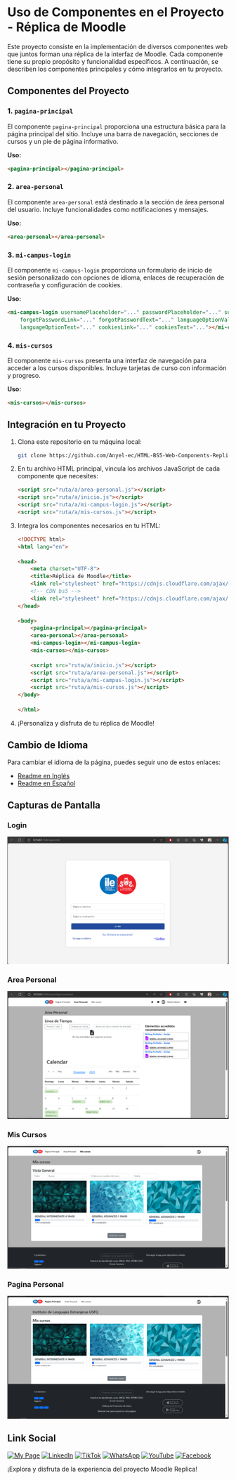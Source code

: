 # Uso de Componentes en el Proyecto - Réplica de Moodle

Este proyecto consiste en la implementación de diversos componentes web que juntos forman una réplica de la interfaz de Moodle. Cada componente tiene su propio propósito y funcionalidad específicos. A continuación, se describen los componentes principales y cómo integrarlos en tu proyecto.

## Componentes del Proyecto

### 1. `pagina-principal`

El componente `pagina-principal` proporciona una estructura básica para la página principal del sitio. Incluye una barra de navegación, secciones de cursos y un pie de página informativo.

**Uso:**
```html
<pagina-principal></pagina-principal>
```

### 2. `area-personal`

El componente `area-personal` está destinado a la sección de área personal del usuario. Incluye funcionalidades como notificaciones y mensajes.

**Uso:**
```html
<area-personal></area-personal>
```

### 3. `mi-campus-login`

El componente `mi-campus-login` proporciona un formulario de inicio de sesión personalizado con opciones de idioma, enlaces de recuperación de contraseña y configuración de cookies.

**Uso:**
```html
<mi-campus-login usernamePlaceholder="..." passwordPlaceholder="..." submitButtonText="..."
    forgotPasswordLink="..." forgotPasswordText="..." languageOptionValue="..."
    languageOptionText="..." cookiesLink="..." cookiesText="..."></mi-campus-login>
```

### 4. `mis-cursos`

El componente `mis-cursos` presenta una interfaz de navegación para acceder a los cursos disponibles. Incluye tarjetas de curso con información y progreso.

**Uso:**
```html
<mis-cursos></mis-cursos>
```

## Integración en tu Proyecto

1. Clona este repositorio en tu máquina local:

    ```bash
    git clone https://github.com/Anyel-ec/HTML-BS5-Web-Components-ReplicationMoodle
    ```

2. En tu archivo HTML principal, vincula los archivos JavaScript de cada componente que necesites:

    ```html
    <script src="ruta/a/area-personal.js"></script>
    <script src="ruta/a/inicio.js"></script>
    <script src="ruta/a/mi-campus-login.js"></script>
    <script src="ruta/a/mis-cursos.js"></script>
    ```

3. Integra los componentes necesarios en tu HTML:

    ```html
    <!DOCTYPE html>
    <html lang="en">

    <head>
        <meta charset="UTF-8">
        <title>Réplica de Moodle</title>
        <link rel="stylesheet" href="https://cdnjs.cloudflare.com/ajax/libs/font-awesome/6.0.0-beta2/css/all.min.css">
        <!-- CDN bs5 -->
        <link rel="stylesheet" href="https://cdnjs.cloudflare.com/ajax/libs/bootstrap/5.1.0/css/bootstrap.min.css">
    </head>

    <body>
        <pagina-principal></pagina-principal>
        <area-personal></area-personal>
        <mi-campus-login></mi-campus-login>
        <mis-cursos></mis-cursos>

        <script src="ruta/a/inicio.js"></script>
        <script src="ruta/a/area-personal.js"></script>
        <script src="ruta/a/mi-campus-login.js"></script>
        <script src="ruta/a/mis-cursos.js"></script>
    </body>

    </html>
    ```

4. ¡Personaliza y disfruta de tu réplica de Moodle!

## Cambio de Idioma

Para cambiar el idioma de la página, puedes seguir uno de estos enlaces:
- [Readme en Inglés](./README.md)
- [Readme en Español](./README-es.md)

## Capturas de Pantalla

### Login 
![Captura de Pantalla 1](doc/login.PNG) 
### Area Personal 
![Captura de Pantalla 2](doc/area.PNG) 
### Mis Cursos 
![Captura de Pantalla 2](doc/cursos.PNG) 
### Pagina Personal 
![Captura de Pantalla 2](doc/inicio.PNG) 


## Link Social
[![My Page](https://img.shields.io/badge/Página%20Web-212121?style=for-the-badge&logo=google-chrome&logoColor=FFCA28&labelColor=212121)](https://anyel.top/)
[![LinkedIn](https://img.shields.io/badge/LinkedIn-212121?style=for-the-badge&logo=linkedin&logoColor=0A66C2&labelColor=212121)](https://www.linkedin.com)
[![TikTok](https://img.shields.io/badge/TikTok-212121?style=for-the-badge&logo=tiktok&logoColor=f24c0a&labelColor=212121)](https://www.tiktok.com/@anyel.ec)
[![WhatsApp](https://img.shields.io/badge/WhatsApp-212121?style=for-the-badge&logo=whatsapp&logoColor=white&labelColor=212121)](https://api.whatsapp.com/send?phone=593991675490&text=Un%20gusto%20en%20saludarte💻🌟)
[![YouTube](https://img.shields.io/badge/YouTube-212121?style=for-the-badge&logo=youtube&logoColor=FF0000&labelColor=212121)](https://www.youtube.com/channel/UC7In8IjfwKn-PUMYaC0NtUg)
[![Facebook](https://img.shields.io/badge/Facebook-212121?style=for-the-badge&logo=facebook&logoColor=1877F2&labelColor=212121)](https://www.facebook.com/ecanyel/)

¡Explora y disfruta de la experiencia del proyecto Moodle Replica!